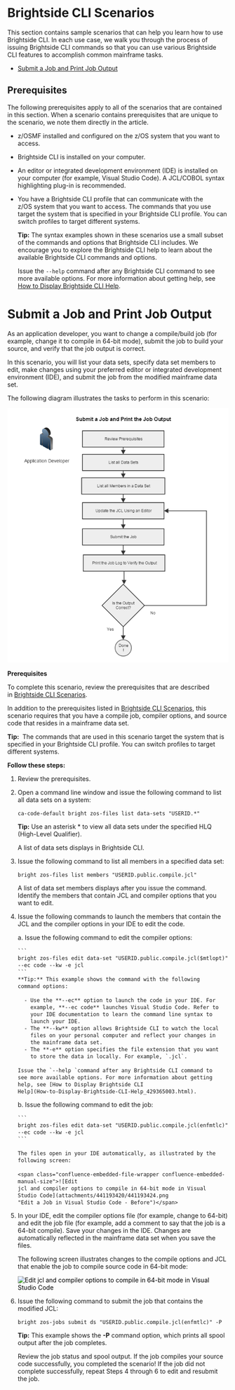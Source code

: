 # Brightside CLI Scenarios

This section contains sample scenarios that can help you learn how to use Brightside CLI. In each use case, we walk you through the process of issuing Brightside CLI commands so that you can use various Brightside CLI features to accomplish common mainframe tasks.

  - [Submit a Job and Print Job Output](#submit-a-job-and-print-job-output)

## Prerequisites

The following prerequisites apply to all of the scenarios that are contained in this section. When a scenario contains prerequisites that are unique to the scenario, we note them directly in the article.

  - z/OSMF installed and configured on the z/OS system that you want to access.

  - Brightside CLI is installed on your computer.

  - An editor or integrated development environment (IDE) is installed on your computer (for example, Visual Studio Code). A JCL/COBOL syntax highlighting plug-in is recommended.

  - You have a Brightside CLI profile that can communicate with the z/OS system that you want to access. The commands that you use target the system that is specified in your Brightside CLI profile. You can switch profiles to target different systems.
    
    **Tip:** The syntax examples shown in these scenarios use a small subset of the commands and options that Brightside CLI includes. We encourage you to explore the Brightside CLI help to learn about the available Brightside CLI commands and options.
    
    Issue the `--help` command after any Brightside CLI command to see more available options. For more information about getting help, see [How to Display Brightside CLI Help](cli-howtodisplaybrightsidehelp.md).

# Submit a Job and Print Job Output
As an application developer, you want to change a compile/build job (for
example, change it to compile in 64-bit mode), submit the job to build
your source, and verify that the job output is
correct.

In this scenario, you will list your data sets, specify data set members to edit, make changes using your preferred editor or integrated development environment (IDE), and submit the job from the modified mainframe data set.

The following diagram illustrates the tasks to perform in this scenario:

![Submit a Job and Print the Job Output](/images/scenario/441193422.png "Submit a Job and Print the Job Output")

**Prerequisites**

To complete this scenario, review the prerequisites that are described in [Brightside CLI Scenarios](Brightside-CLI-Scenarios_441193419.html).

In addition to the prerequisites listed in [Brightside CLI Scenarios](Brightside-CLI-Scenarios_441193419.html), this scenario requires that you have a compile job, compiler options, and source code that resides in a mainframe data set.

**Tip:**  The commands that are used in this scenario target the system
that is specified in your Brightside CLI profile. You can switch
profiles to target different systems.

</div>

</div>

**Follow these steps:**

1.  Review the prerequisites.

2.  Open a command line window and issue the following command to list
    all data sets on a
    system:   
    ```
    ca-code-default bright zos-files list data-sets "USERID.*"
    ```    
    **Tip:** Use an asterisk * to view all data sets under the specified HLQ (High-Level Qualifier).
    
    A list of data sets displays in Brightside CLI.

3.  Issue the following command to list all members in a specified data
    set:
    ```
    bright zos-files list members "USERID.public.compile.jcl"
    ```   
    A list of data set members displays after you issue the command.
    Identify the members that contain JCL and compiler options that you
    want to edit.

4.  Issue the following commands to launch the members that contain the
    JCL and the compiler options in your IDE to edit the code.
    
    a.  Issue the following command to edit the compiler
        options: 

        ```
        bright zos-files edit data-set "USERID.public.compile.jcl($mtlopt)" --ec code --kw -e jcl
        ```
        **Tip:** This example shows the command with the following
        command options:
        
          - Use the **--ec** option to launch the code in your IDE. For
            example, **--ec code** launches Visual Studio Code. Refer to
            your IDE documentation to learn the command line syntax to
            launch your IDE.
          - The **--kw** option allows Brightside CLI to watch the local
            files on your personal computer and reflect your changes in
            the mainframe data set.
          - The **-e** option specifies the file extension that you want
            to store the data in locally. For example, `.jcl`.
        
        Issue the `--help `command after any Brightside CLI command to
        see more available options. For more information about getting
        help, see [How to Display Brightside CLI
        Help](How-to-Display-Brightside-CLI-Help_429365003.html).
          
    b.  Issue the following command to edit the job:
                
        ```
        bright zos-files edit data-set "USERID.public.compile.jcl(enfmtlc)" --ec code --kw -e jcl
        ```
       
        The files open in your IDE automatically, as illustrated by the following screen:
        
        <span class="confluence-embedded-file-wrapper confluence-embedded-manual-size">![Edit
        jcl and compiler options to compile in 64-bit mode in Visual
        Studio Code](attachments/441193420/441193424.png
        "Edit a Job in Visual Studio Code - Before")</span>  

5.  In your IDE, edit the compiler options file (for example, change to 64-bit) and edit the job      file (for example, add a comment to say that the job is a 64-bit
    compile). Save your changes in the IDE. Changes are automatically
    reflected in the mainframe data set when you save the files.
    
    The following screen illustrates changes to the compile options and JCL that enable the job to
    compile source code in 64-bit mode:
    
    <span style="color: rgb(0,0,0);"><span class="confluence-embedded-file-wrapper confluence-embedded-manual-size">![Edit
    jcl and compiler options to compile in 64-bit mode in Visual Studio
    Code](attachments/441193420/441193423.png
    "Edit a Job in Visual Studio Code - After")</span>  
    </span>

6.  Issue the following command to submit the job that contains the modified JCL:  
    ```
    bright zos-jobs submit ds "USERID.public.compile.jcl(enfmtlc)" -P
    ```   
    **Tip:** This example shows the **-P** command option, which prints all spool output after the job completes.
       
    Review the job status and spool output. If the job compiles your
    source code successfully, you completed the scenario! If the job
    did not complete successfully, repeat Steps 4 through 6 to edit and
    resubmit the job. 
    

    

    